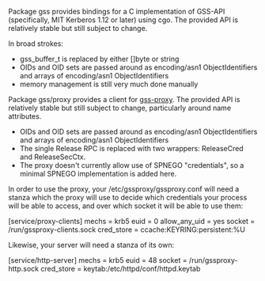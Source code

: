 Package gss provides bindings for a C implementation of GSS-API (specifically, MIT Kerberos 1.12 or later) using cgo.  The provided API is relatively stable but still subject to change.

In broad strokes:
* gss\_buffer\_t is replaced by either []byte or string
* OIDs and OID sets are passed around as encoding/asn1 ObjectIdentifiers and arrays of encoding/asn1 ObjectIdentifiers
* memory management is still very much done manually

Package gss/proxy provides a client for [gss-proxy](https://fedorahosted.org/gss-proxy/).  The provided API is relatively stable but still subject to change, particularly around name attributes.
* OIDs and OID sets are passed around as encoding/asn1 ObjectIdentifiers and arrays of encoding/asn1 ObjectIdentifiers
* The single Release RPC is replaced with two wrappers: ReleaseCred and ReleaseSecCtx.
* The proxy doesn't currently allow use of SPNEGO "credentials", so a minimal SPNEGO implementation is added here.

In order to use the proxy, your /etc/gssproxy/gssproxy.conf will need a stanza which the proxy will use to decide which credentials your process will be able to access, and over which socket it will be able to use them:

 [service/proxy-clients]
  mechs = krb5
  euid = 0
  allow_any_uid = yes
  socket = /run/gssproxy-clients.sock
  cred_store = ccache:KEYRING:persistent:%U

Likewise, your server will need a stanza of its own:

 [service/http-server]
  mechs = krb5
  euid = 48
  socket = /run/gssproxy-http.sock
  cred_store = keytab:/etc/httpd/conf/httpd.keytab
